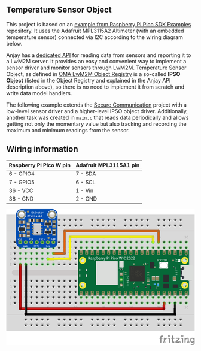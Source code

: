 ## Temperature Sensor Object

This project is based on an [example from Raspberry Pi Pico SDK Examples](https://github.com/raspberrypi/pico-examples/tree/master/i2c/mpl3115a2_i2c) repository. It uses the Adafruit MPL3115A2 Altimeter (with an embedded temperature sensor) connected via I2C according to the wiring diagram below.

Anjay has a [dedicated API](https://avsystem.github.io/Anjay-doc/AdvancedTopics/AT-IpsoObjects.html) for reading data from sensors and reporting it to a LwM2M server. It provides an easy and convenient way to implement a sensor driver and monitor sensors through LwM2M. Temperature Sensor Object, as defined in [OMA LwM2M Object Registry](https://technical.openmobilealliance.org/OMNA/LwM2M/LwM2MRegistry.html) is a so-called **IPSO Object** (listed in the Object Registry and explained in the Anjay API description above), so there is no need to implement it from scratch and write data model handlers.

The following example extends the [Secure Communication](../secure_communication) project with a low-level sensor driver and a higher-level IPSO object driver. Additionally, another task was created in `main.c` that reads data periodically and allows getting not only the momentary value but also tracking and recording the maximum and minimum readings from the sensor.

## Wiring information
| Raspberry Pi Pico W pin | Adafruit MPL3115A1 pin |
|---|---|
| 6 - GPIO4 | 7 - SDA |
| 7 - GPIO5 | 6 - SCL |
| 36 - VCC | 1 - Vin |
| 38 - GND | 2 - GND |


![Wiring diagram](Pico_MPL3115A2.png "Wiring Diagram for Raspberry Pi Pico W and MPL3115A2 altimeter.")
